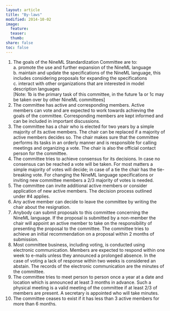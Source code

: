 ```yaml
---
layout: article
title: "By-laws"
modified: 2014-10-02
image:
  feature:
  teaser:
  thumb:
share: false
toc: false
---
```


1. The goals of the NineML Standardization Committee are to:  
  a. promote the use and further expansion of the NineML language  
  b. maintain and update the specifications of the NineML language, this includes considering proposals for expanding the   specifications  
  c. interact with other organizations that are interested in model description languages  
    [Note: 1b is the primary task of this committee, in the future 1a or 1c may be taken over by other NineML committees]
1. The committee has active and corresponding members. Active members can vote and are expected to work towards achieving the goals of the committee. Corresponding members are kept informed and can be included in important discussions.
1. The committee has a chair who is elected for two years by a simple majority of its active members. The chair can be replaced if a majority of active members decides so. The chair makes sure that the committee performs its tasks in an orderly manner and is responsible for calling meetings and organizing a vote. The chair is also the official contact person for the committee.
1. The committee tries to achieve consensus for its decisions. In case no consensus can be reached a vote will be taken. For most matters a simple majority of votes will decide; in case of a tie the chair has the tie-breaking vote. For changing the NineML language specifications or inviting new committee members a 2/3 majority of votes is needed.
1. The committee can invite additional active members or consider application of new active members. The decision process outlined under #4 applies.
1. Any active member can decide to leave the committee by writing the chair about the resignation.
1. Anybody can submit proposals to this committee concerning the NineML language. If the proposal is submitted by a non-member the chair will appoint an active member to take on the responsibility of presenting the proposal to the committee. The committee tries to achieve an initial recommendation on a proposal within 2 months of submission.
1. Most committee business, including voting, is conducted using electronic communication. Members are expected to respond within one week to e-mails unless they announced a prolonged absence. In the case of voting a lack of response within two weeks is considered an abstain. The records of the electronic communication are the minutes of the committee.
1. The committee tries to meet person to person once a year at a date and location which is announced at least 3 months in advance. Such a physical meeting is a valid meeting of the committee if at least 2/3 of members are present. A secretary is appointed who will take minutes.
1. The committee ceases to exist if it has less than 3 active members for more than 6 months.